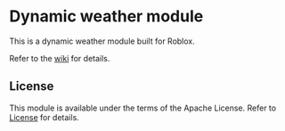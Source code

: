 # Dynamic weather module

This is a dynamic weather module built for Roblox.

Refer to the [wiki](https://github.com/TheTryph/Roblox-Dynamic-Weather-Module/wiki) for details.

## License

This module is available under the terms of the Apache License. Refer to [License](LICENSE.md) for details.
